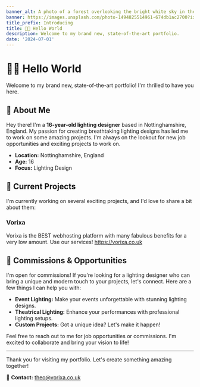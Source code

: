 ```yaml
---
banner_alt: A photo of a forest overlooking the bright white sky in the background
banner: https://images.unsplash.com/photo-1494825514961-674db1ac2700?ixid=MnwxMjA3fDB8MHxwaG90by1wYWdlfHx8fGVufDB8fHx8
title_prefix: Introducing
title: 👋🏻 Hello World
description: Welcome to my brand new, state-of-the-art portfolio.
date: '2024-07-01'
---
```


# 👋🏻 Hello World

Welcome to my brand new, state-of-the-art portfolio! I'm thrilled to have you here. 

## 🌟 About Me

Hey there! I'm a **16-year-old lighting designer** based in Nottinghamshire, England. My passion for creating breathtaking lighting designs has led me to work on some amazing projects. I'm always on the lookout for new job opportunities and exciting projects to work on. 

- **Location:** Nottinghamshire, England
- **Age:** 16
- **Focus:** Lighting Design

## 🚀 Current Projects

I'm currently working on several exciting projects, and I'd love to share a bit about them:

### Vorixa

Vorixa is the BEST webhosting platform with many fabulous benefits for a very low amount. Use our services! https://vorixa.co.uk
## 💼 Commissions & Opportunities

I'm open for commissions! If you're looking for a lighting designer who can bring a unique and modern touch to your projects, let's connect. Here are a few things I can help you with:

- **Event Lighting:** Make your events unforgettable with stunning lighting designs.
- **Theatrical Lighting:** Enhance your performances with professional lighting setups.
- **Custom Projects:** Got a unique idea? Let's make it happen!

Feel free to reach out to me for job opportunities or commissions. I'm excited to collaborate and bring your vision to life!

---

Thank you for visiting my portfolio. Let's create something amazing together!

📧 **Contact:** [theo@vorixa.co.uk](mailto:theo@vorixa.co.uk)
